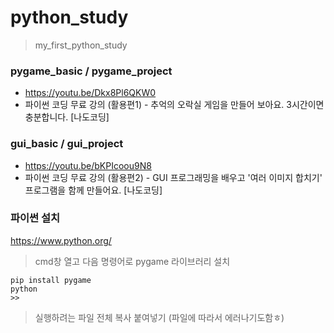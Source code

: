 # python_study
> my_first_python_study

### pygame_basic / pygame_project
+ https://youtu.be/Dkx8Pl6QKW0  
+ 파이썬 코딩 무료 강의 (활용편1) - 추억의 오락실 게임을 만들어 보아요. 3시간이면 충분합니다. [나도코딩]

### gui_basic / gui_project
+ https://youtu.be/bKPIcoou9N8  
+ 파이썬 코딩 무료 강의 (활용편2) - GUI 프로그래밍을 배우고 '여러 이미지 합치기' 프로그램을 함께 만들어요. [나도코딩]


### 파이썬 설치
https://www.python.org/
> cmd창 열고 다음 명령어로 pygame 라이브러리 설치
```
pip install pygame
python
>>
```
> 실행하려는 파일 전체 복사 붙여넣기 (파일에 따라서 에러나기도함ㅎ)



